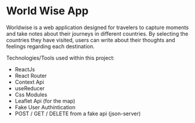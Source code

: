 # World Wise App

Worldwise is a web application designed for travelers to capture moments and take notes about their journeys in different countries. By selecting the countries they have visited, users can write about their thoughts and feelings regarding each destination.

Technologies/Tools used within this project:

- ReactJs
- React Router
- Context Api
- useReducer
- Css Modules
- Leaflet Api (for the map)
- Fake User Authintication
- POST / GET / DELETE from a fake api (json-server)
